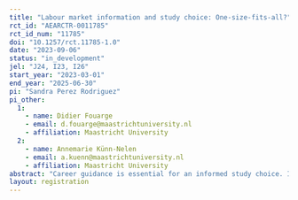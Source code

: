 ```yaml
---
title: "Labour market information and study choice: One-size-fits-all?"
rct_id: "AEARCTR-0011785"
rct_id_num: "11785"
doi: "10.1257/rct.11785-1.0"
date: "2023-09-06"
status: "in_development"
jel: "J24, I23, I26"
start_year: "2023-03-01"
end_year: "2025-06-30"
pi: "Sandra Perez Rodriguez"
pi_other:
  1:
    - name: Didier Fouarge
    - email: d.fouarge@maastrichtuniversity.nl
    - affiliation: Maastricht University
  2:
    - name: Annemarie Künn-Nelen
    - email: a.kuenn@maastrichtuniversity.nl
    - affiliation: Maastricht University
abstract: "Career guidance is essential for an informed study choice. Information on labour demand (e.g., wages) is particularly relevant in order to help youngsters make study choice that fit current and future demand. However, experiments that make such labour market information available to youngsters do not always have the expected effect, suggesting that there is no one-size-fits-all solution. Responsiveness to such information is likely to depend on personal characteristics (e.g., gender and migration background), time and risk preferences and skill level (e.g., numeracy, literacy, graph literacy or economic literacy), as well as on the way the information is presented. In collaboration with one of the largest career guidance platforms in the Netherlands, we conduct a field experiment for 15-year-old students to investigate what format of presenting wage information has the strongest effect on study choice. Our experiment aims at expanding the literature in two ways. First, we analyse what format of labour market information has the strongest effect on study choice. We distinguish between a pictograph (bar chart vs. icon arrays), a (neutral or colourful) ladder or a table in providing wage information for occupations. We hypothesize that the effects depend on gender, socio-economic status, time and risk preferences and migration background. Second, we analyse to what extent the potential heterogeneous effects are driven by differences in numeracy, literacy, graph literacy and economic literacy skills. This enables us to distinguish whether different individuals make intrinsically different choices, or whether different choices are a result of different skill levels. We hypothesize that at least part of the effect of making different choices is the result of different skill levels. We would like to investigate whether differences in skills can fully explain the expected differences in responsiveness towards labour market information. This insight would not only contribute to scientific literature, but would be also highly valuable for policy makers as it provides directions on how to reduce inequality of opportunities by improving the way career guidance is provided."
layout: registration
---
```


